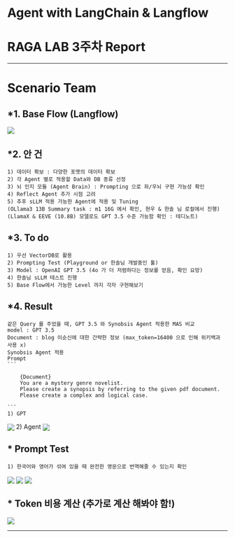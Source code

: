 # Agent with LangChain & Langflow

# RAGA LAB 3주차 Report

---

# Scenario Team

## *1. Base Flow (Langflow)
<img align="center" src="./img/3/base_flow.png">
    
## *2. 안 건
    1) 데이터 확보 : 다양한 포맷의 데이터 확보
    2) 각 Agent 별로 적용할 Data와 DB 종류 선정
    3) 뇌 인지 모듈 (Agent Brain) : Prompting 으로 좌/우뇌 구현 가능성 확인
    4) Reflect Agent 추가 시점 고려
    5) 추후 sLLM 적용 가능한 Agent에 적용 및 Tuning
    (OLlama3 13B Summary task : m1 16G 에서 확인, 현우 & 한솔 님 로컬에서 진행)
    (LlamaX & EEVE (10.8B) 모델로도 GPT 3.5 수준 가능함 확인 : 테디노트)
    
## *3. To do
    1) 우선 VectorDB로 활용
    2) Prompting Test (Playground or 한솔님 개발중인 툴)
    3) Model : OpenAI GPT 3.5 (4o 가 더 저렴하다는 정보를 얻음, 확인 요망)
    4) 한솔님 sLLM 테스트 진행
    5) Base Flow에서 가능한 Level 까지 각자 구현해보기

## *4. Result
    같은 Query 를 주었을 때, GPT 3.5 와 Synobsis Agent 적용한 MAS 비교
    model : GPT 3.5
    Document : blog 이순신에 대한 간략한 정보 (max_token=16400 으로 인해 위키백과 사용 x)
    Synobsis Agent 적용
    Prompt
    ```

        {Document}
        You are a mystery genre novelist.
        Please create a synopsis by referring to the given pdf document.
        Please create a complex and logical case.
        
    ```
    1) GPT
<img align="center" src="./img/3/gpt.png">
    2) Agent
<img align="center" src="./img/3/Lee.png">

## * Prompt Test
    1) 한국어와 영어가 섞여 있을 때 완전한 영문으로 번역해줄 수 있는지 확인
<img align="center" src="./img/3/prompt1.png">
<img align="center" src="./img/3/prompt2.png">
<img align="center" src="./img/3/prompt3.png">

## * Token 비용 계산 (추가로 계산 해봐야 함!)
<img align="center" src="./img/3/token.png">
    
---
